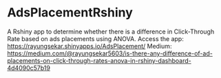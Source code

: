 # AdsPlacementRshiny
 A Rshiny app to determine whether there is a difference in Click-Through Rate based on ads placements using ANOVA. Access the app: https://rayungsekar.shinyapps.io/AdsPlacement/ 
 Medium: https://medium.com/@rayungsekar5603/is-there-any-difference-of-ad-placements-on-click-through-rates-anova-in-rshiny-dashboard-4d4090c57b19
